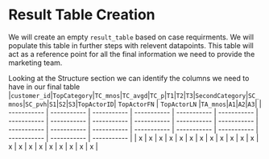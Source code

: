 # Result Table Creation

We will create an empty `result_table` based on case requirments. We will populate this table in further steps with relevent datapoints.
This table will act as a reference point for all the final information we need to provide the marketing team.

Looking at the Structure section we can identify the columns we need to have in our final table
|`customer_id`|`TopCategory`|`TC_mnos`|`TC_avgd`|`TC_p`|`T1`|`T2`|`T3`|`SecondCategory`|`SC_mnos`|`SC_pvh`|`S1`|`S2`|`S3`|`TopActorID`| `TopActorFN` | `TopActorLN` |`TA_mnos`|`A1`|`A2`|`A3`|
| ----------- | ----------- | ----------- | ----------- | ----------- | ----------- | ----------- | ----------- | ----------- | ----------- | ----------- | ----------- | ----------- | ----------- | ----------- | ----------- | ----------- | ----------- | ----------- | ----------- | ----------- |
| x | x | x | x | x | x | x | x | x | x | x | x | x | x | x | x | x | x | x | x | x |

